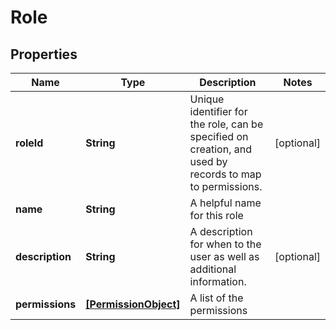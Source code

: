 # Role

## Properties

Name | Type | Description | Notes
------------ | ------------- | ------------- | -------------
**roleId** | **String** | Unique identifier for the role, can be specified on creation, and used by records to map to permissions. | [optional] 
**name** | **String** | A helpful name for this role | 
**description** | **String** | A description for when to the user as well as additional information. | [optional] 
**permissions** | [**[PermissionObject]**](PermissionObject.md) | A list of the permissions | 


